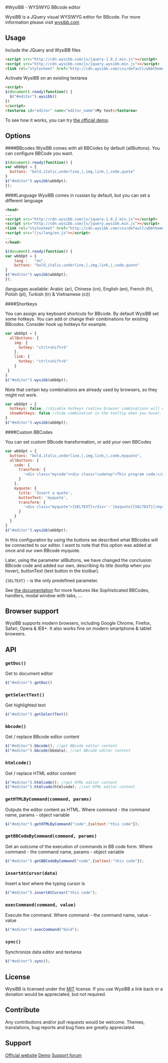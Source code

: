 #WysiBB - WYSIWYG BBcode editor

WysiBB is a JQuery visual WYSIWYG editor for BBcode.
For more information please visit [wysibb.com](http://www.wysibb.com) 

## Usage

Include the JQuery and WysiBB files

```html
<script src="http://cdn.wysibb.com/js/jquery-1.8.2.min.js"></script>
<script src="http://cdn.wysibb.com/js/jquery.wysibb.min.js"></script>
<link rel="stylesheet" href="http://cdn.wysibb.com/css/default/wbbtheme.css" />
```

Activate WysiBB on an existing textarea

```html
<script>
$(document).ready(function() {
  $("#editor").wysibb()
})
</script>
<textarea id="editor" name="editor_name">My text</textarea>
```

To see how it works, you can try [the official demo](http://www.wysibb.com/demo/).


## Options

####BBcodes
WysiBB comes with all BBCodes by default (allButtons). You can configure BBCode you want.

```javascript
$(document).ready(function() {
var wbbOpt = {
  buttons: "bold,italic,underline,|,img,link,|,code,quote"
}
$("#editor").wysibb(wbbOpt);
});
```

####Language
WysiBB comes in russian by default, but you can set a different language 
	
```html
<head>
...
<script src="http://cdn.wysibb.com/js/jquery-1.8.2.min.js"></script>
<script src="http://cdn.wysibb.com/js/jquery.wysibb.min.js"></script>
<link rel="stylesheet" href="http://cdn.wysibb.com/css/default/wbbtheme.css" />
<script src="/js/lang/en.js"></script>
...
</head>
```
```javascript
$(document).ready(function() {
var wbbOpt = {
	lang : 	 "en",
	buttons: "bold,italic,underline,|,img,link,|,code,quote"
}
$("#editor").wysibb(wbbOpt);
});
```

(languages available: Arabic (ar), Chinese (cn), English (en), French (fr), Polish (pl), Turkish (tr) & Vietnamese (ci))


####Shortkeys

You can assign any keyboard shortcuts for BBcode. By default WysiBB set some hotkeys. You can add or change their combinations for existing BBcodes. 
Consider hook up hotkeys for example.

```javascript
var wbbOpt = {
  allButtons: {
	img: {
	  hotkey: "ctrl+shift+5"
	},
	link: {
	  hotkey: "ctrl+shift+k"
	}
 }
}
$("#editor").wysibb(wbbOpt);
```

Note that certain key combinations are already used by browsers, so they might not work.

```javascript
var wbbOpt = {
  hotkeys: false, //disable hotkeys (native browser combinations will work)
  showHotkeys: false //hide combination in the tooltip when you hover.
}
$("#editor").wysibb(wbbOpt);
```

####Custom BBCodes

You can set custom BBcode transformation, or add your own BBCodes

```javascript
var wbbOpt = {
  buttons: "bold,italic,underline,|,img,link,|,code,myquote",
  allButtons: {
	code: {
	  transform: {
		'<div class="mycode"><div class="codetop">This program code:</div><div class="codemain">{SELTEXT}</div></div>':'[code]{SELTEXT}[/code]'
	  }
	},
	myquote: {
	  title: 'Insert a quote',
	  buttonText: 'myquote',
	  transform: {
		'<div class="myquote">{SELTEXT}</div>':'[myquote]{SELTEXT}[/myquote]'
	  }
	}
  }
}
$("#editor").wysibb(wbbOpt);
```

In this configuration by using the buttons we described what BBcodes will be connected to our editor. I want to note that this option was added at once and our own BBcode myquote.

Later, using the parameter allButtons, we have changed the conclusion BBcode code and added our own, describing its title (tooltip when you hover), buttonText (text button in the toolbar).

`{SELTEXT}` - is the only predefined parameter.


See [the documentation](http://www.wysibb.com/ru/docs/) for more features like Sophisticated BBCodes, handlers, modal window with tabs, ...



## Browser support

WysiBB supports modern browsers, including Google Chrome, Firefox, Safari, Opera & IE8+.
It also works fine on modern smartphone & tablet browsers.



## API

### `getDoc()`

Get to document editor

```javascript
$("#editor").getDoc()
```


### `getSelectText()`

Get highlighted text

```javascript
$("#editor").getSelectText()
```


### `bbcode()`

Get / replace BBcode editor content

```javascript
$("#editor").bbcode(); //get BBcode editor content
$("#editor").bbcode(bbdata); //set BBcode editor content
```


### `htmlcode()`

Get / replace HTML editor content

```javascript
$("#editor").htmlcode(); //get HTML editor content
$("#editor").htmlcode(htmlcode); //set HTML editor content
```

### `getHTMLByCommand(command, params) `

Outputs the editor content as HTML. Where command - the command name, params - object variable

```javascript
$("#editor").getHTMLByCommand("code",{seltext:"this code"});
```

### `getBBCodeByCommand(command, params)`
 
Get an outcome of the execution of commands in BB code form. Where command - the command name, params - object variable

```javascript
$("#editor").getBBCodeByCommand("code",{seltext:"this code"});
```

### `insertAtCursor(data)`

Insert a text where the typing cursor is

```javascript
$("#editor").insertAtCursor("this code");
```

### `execCommand(command, value)`

Execute the command. Where command - the command name, value - value

```javascript
$("#editor").execCommand("bold");
```

### `sync()`

Synchronize data editor and textarea

```javascript
$("#editor").sync();
```



## License

WysiBB is licensed under the [MIT](http://www.opensource.org/licenses/mit-license.php) license.
If you use WysiBB a link back or a donation would be appreciated, but not required.



## Contribute

Any contributions and/or pull requests would be welcome.
Themes, translations, bug reports and bug fixes are greatly appreciated.


## Support 

[Official website](http://www.wysibb.com)
[Demo](http://www.wysibb.com/demo/)
[Support forum](http://www.wysibb.com/forum/)
